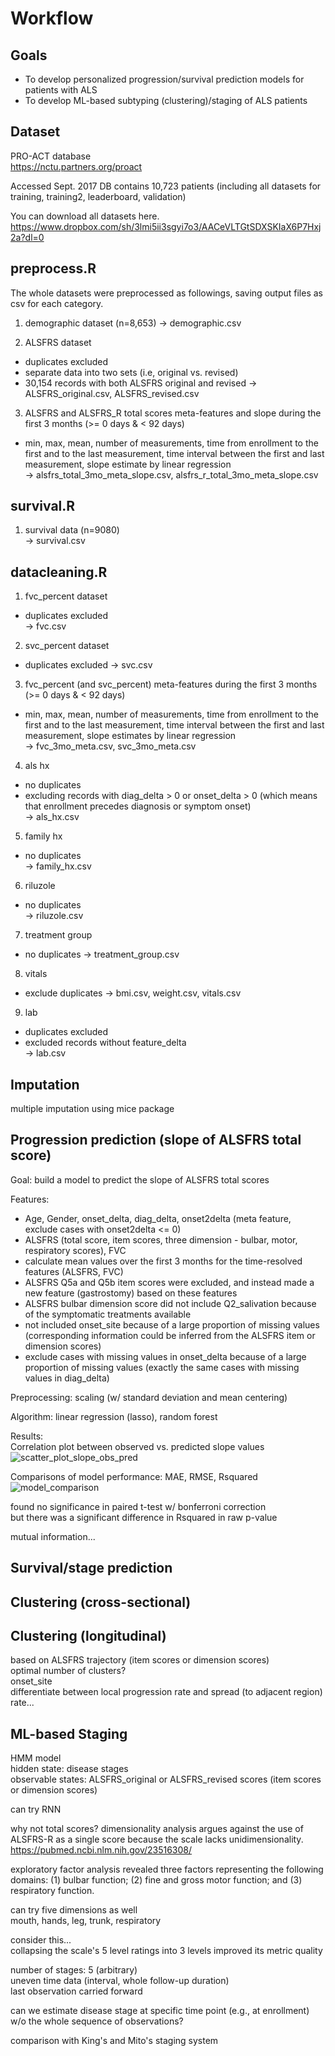 # Workflow 

## Goals  
- To develop personalized progression/survival prediction models for patients with ALS   
- To develop ML-based subtyping (clustering)/staging of ALS patients  

## Dataset 
PRO-ACT database  
https://nctu.partners.org/proact   

Accessed Sept. 2017 
DB contains 10,723 patients (including all datasets for training, training2, leaderboard, validation)

You can download all datasets here.      
https://www.dropbox.com/sh/3lmi5ii3sgyi7o3/AACeVLTGtSDXSKIaX6P7Hxj2a?dl=0

## preprocess.R

The whole datasets were preprocessed as followings, saving output files as csv for each category.    

1. demographic dataset (n=8,653) 
-> demographic.csv 

2. ALSFRS dataset 
- duplicates excluded   
- separate data into two sets (i.e, original vs. revised)   
- 30,154 records with both ALSFRS original and revised 
-> ALSFRS_original.csv, ALSFRS_revised.csv  

3. ALSFRS and ALSFRS_R total scores meta-features and slope during the first 3 months (>= 0 days & < 92 days)
- min, max, mean, number of measurements, time from enrollment to the first and to the last measurement, time interval between the first and last measurement, slope estimate by linear regression   
-> alsfrs_total_3mo_meta_slope.csv, alsfrs_r_total_3mo_meta_slope.csv

## survival.R
1. survival data (n=9080)   
-> survival.csv 

## datacleaning.R
1. fvc_percent dataset  
- duplicates excluded    
-> fvc.csv   

2. svc_percent dataset 
- duplicates excluded 
-> svc.csv 

3. fvc_percent (and svc_percent) meta-features during the first 3 months (>= 0 days & < 92 days) 
- min, max, mean, number of measurements, time from enrollment to the first and to the last measurement, time interval between the first and last measurement, slope estimates by linear regression   
-> fvc_3mo_meta.csv, svc_3mo_meta.csv   

4. als hx   
- no duplicates   
- excluding records with diag_delta > 0 or onset_delta > 0 (which means that enrollment precedes diagnosis or symptom onset)  
-> als_hx.csv 

5. family hx 
- no duplicates   
-> family_hx.csv 

6. riluzole 
- no duplicates  
-> riluzole.csv

7. treatment group
- no duplicates
-> treatment_group.csv

8. vitals 
- exclude duplicates 
-> bmi.csv, weight.csv, vitals.csv 

9. lab  
- duplicates excluded   
- excluded records without feature_delta  
-> lab.csv 

## Imputation
multiple imputation using mice package    


## Progression prediction (slope of ALSFRS total score)  

Goal: build a model to predict the slope of ALSFRS total scores     

Features:    
- Age, Gender, onset_delta, diag_delta, onset2delta (meta feature, exclude cases with onset2delta <= 0)   
- ALSFRS (total score, item scores, three dimension - bulbar, motor, respiratory scores), FVC  
- calculate mean values over the first 3 months for the time-resolved features (ALSFRS, FVC)    
- ALSFRS Q5a and Q5b item scores were excluded, and instead made a new feature (gastrostomy) based on these features    
- ALSFRS bulbar dimension score did not include Q2_salivation because of the symptomatic treatments available       
- not included onset_site because of a large proportion of missing values (corresponding information could be inferred from the ALSFRS item or dimension scores)           
- exclude cases with missing values in onset_delta because of a large proportion of missing values (exactly the same cases with missing values in diag_delta)    

Preprocessing: scaling (w/ standard deviation and mean centering)    

Algorithm: linear regression (lasso), random forest      

Results:  
Correlation plot between observed vs. predicted slope values    
![scatter_plot_slope_obs_pred](/images/cor_lm_rf.png)     

Comparisons of model performance: MAE, RMSE, Rsquared
![model_comparison](/images/model_comparisons.png)   

found no significance in paired t-test w/ bonferroni correction  
but there was a significant difference in Rsquared in raw p-value      

mutual information...   


## Survival/stage prediction 


## Clustering (cross-sectional)


## Clustering (longitudinal)  
based on ALSFRS trajectory (item scores or dimension scores)     
optimal number of clusters?     
onset_site    
differentiate between local progression rate and spread (to adjacent region) rate...       


## ML-based Staging  
HMM model   
hidden state: disease stages      
observable states: ALSFRS_original or ALSFRS_revised scores (item scores or dimension scores)      

can try RNN      

why not total scores? 
dimensionality analysis argues against the use of ALSFRS-R as a single score because the scale lacks unidimensionality.   
https://pubmed.ncbi.nlm.nih.gov/23516308/    

exploratory factor analysis revealed three factors representing the following domains: 
(1) bulbar function; 
(2) fine and gross motor function; and 
(3) respiratory function.    

can try five dimensions as well    
mouth, hands, leg, trunk, respiratory    

consider this...   
collapsing the scale's 5 level ratings into 3 levels improved its metric quality       

number of stages: 5 (arbitrary)   
uneven time data (interval, whole follow-up duration)   
last observation carried forward    

can we estimate disease stage at specific time point (e.g., at enrollment) w/o the whole sequence of observations?      

comparison with King's and Mito's staging system   

